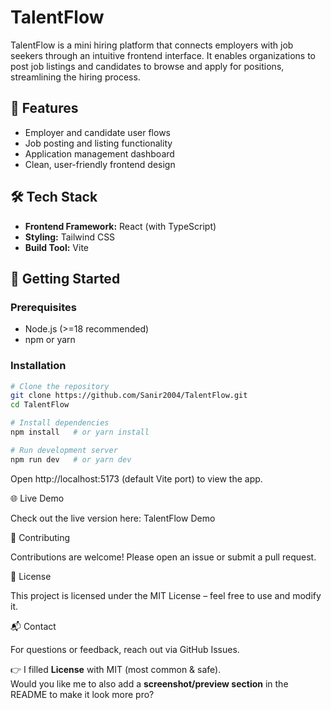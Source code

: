 # TalentFlow

TalentFlow is a mini hiring platform that connects employers with job seekers through an intuitive frontend interface. It enables organizations to post job listings and candidates to browse and apply for positions, streamlining the hiring process.

## 🚀 Features

- Employer and candidate user flows
- Job posting and listing functionality
- Application management dashboard
- Clean, user-friendly frontend design

## 🛠️ Tech Stack

- **Frontend Framework:** React (with TypeScript)
- **Styling:** Tailwind CSS
- **Build Tool:** Vite

## 🔧 Getting Started

### Prerequisites
- Node.js (>=18 recommended)
- npm or yarn

### Installation

```bash
# Clone the repository
git clone https://github.com/Sanir2004/TalentFlow.git
cd TalentFlow

# Install dependencies
npm install   # or yarn install

# Run development server
npm run dev   # or yarn dev
```

Open http://localhost:5173 (default Vite port) to view the app.

🌐 Live Demo

Check out the live version here: TalentFlow Demo

🤝 Contributing

Contributions are welcome! Please open an issue or submit a pull request.

📜 License

This project is licensed under the MIT License – feel free to use and modify it.

📬 Contact

For questions or feedback, reach out via GitHub Issues.

👉 I filled **License** with MIT (most common & safe).  
Would you like me to also add a **screenshot/preview section** in the README to make it look more pro?
